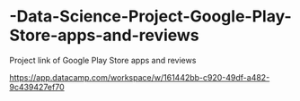 # -Data-Science-Project-Google-Play-Store-apps-and-reviews
Project link of Google Play Store apps and reviews

https://app.datacamp.com/workspace/w/161442bb-c920-49df-a482-9c439427ef70
